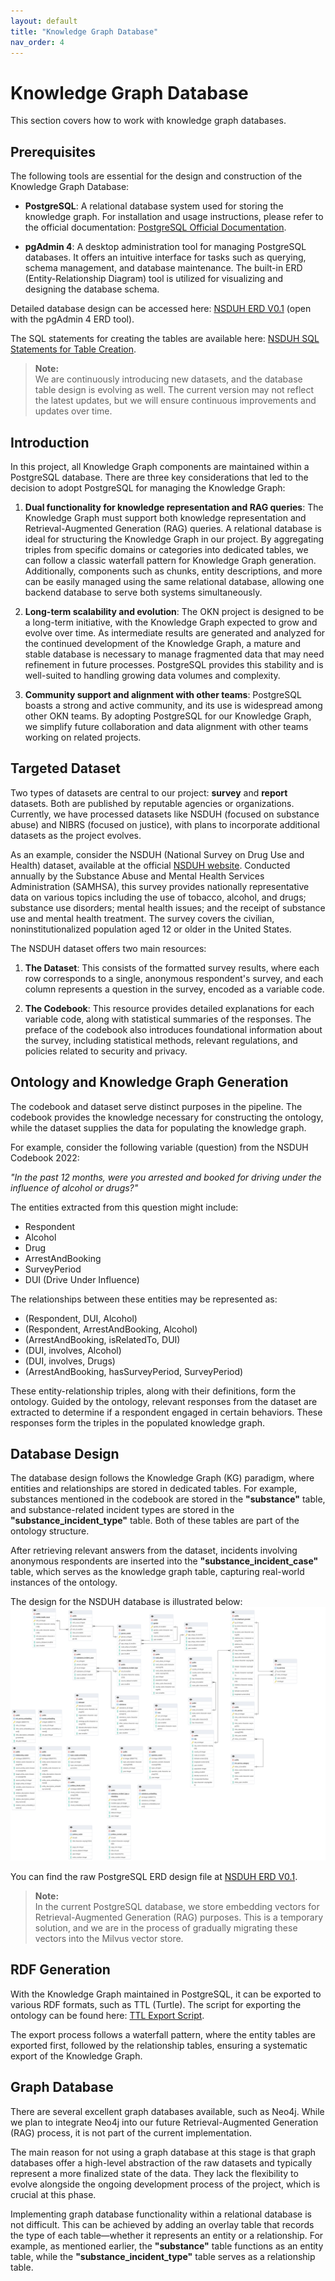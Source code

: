 ```yaml
---
layout: default
title: "Knowledge Graph Database"
nav_order: 4
---
```


# Knowledge Graph Database

This section covers how to work with knowledge graph databases.

## Prerequisites

The following tools are essential for the design and construction of the Knowledge Graph Database:

- **PostgreSQL**: A relational database system used for storing the knowledge graph. For installation and usage instructions, please refer to the official documentation: [PostgreSQL Official Documentation](https://www.postgresql.org/download/).
  
- **pgAdmin 4**: A desktop administration tool for managing PostgreSQL databases. It offers an intuitive interface for tasks such as querying, schema management, and database maintenance. The built-in ERD (Entity-Relationship Diagram) tool is utilized for visualizing and designing the database schema.

Detailed database design can be accessed here: [NSDUH ERD V0.1](https://github.com/SAIL-UA/OKN/blob/main/database/ERD/database_v0_1.pgerd) (open with the pgAdmin 4 ERD tool).

The SQL statements for creating the tables are available here: [NSDUH SQL Statements for Table Creation](https://github.com/SAIL-UA/OKN/blob/main/database/ERD/okn_nsduh.sql).

> **Note:**  
> We are continuously introducing new datasets, and the database table design is evolving as well. The current version may not reflect the latest updates, but we will ensure continuous improvements and updates over time.


## Introduction

In this project, all Knowledge Graph components are maintained within a PostgreSQL database. There are three key considerations that led to the decision to adopt PostgreSQL for managing the Knowledge Graph:

1. **Dual functionality for knowledge representation and RAG queries**: The Knowledge Graph must support both knowledge representation and Retrieval-Augmented Generation (RAG) queries. A relational database is ideal for structuring the Knowledge Graph in our project. By aggregating triples from specific domains or categories into dedicated tables, we can follow a classic waterfall pattern for Knowledge Graph generation. Additionally, components such as chunks, entity descriptions, and more can be easily managed using the same relational database, allowing one backend database to serve both systems simultaneously.

2. **Long-term scalability and evolution**: The OKN project is designed to be a long-term initiative, with the Knowledge Graph expected to grow and evolve over time. As intermediate results are generated and analyzed for the continued development of the Knowledge Graph, a mature and stable database is necessary to manage fragmented data that may need refinement in future processes. PostgreSQL provides this stability and is well-suited to handling growing data volumes and complexity.

3. **Community support and alignment with other teams**: PostgreSQL boasts a strong and active community, and its use is widespread among other OKN teams. By adopting PostgreSQL for our Knowledge Graph, we simplify future collaboration and data alignment with other teams working on related projects.

## Targeted Dataset

Two types of datasets are central to our project: **survey** and **report** datasets. Both are published by reputable agencies or organizations. Currently, we have processed datasets like NSDUH (focused on substance abuse) and NIBRS (focused on justice), with plans to incorporate additional datasets as the project evolves.

As an example, consider the NSDUH (National Survey on Drug Use and Health) dataset, available at the official [NSDUH website](https://www.samhsa.gov/data/data-we-collect/nsduh-national-survey-drug-use-and-health). Conducted annually by the Substance Abuse and Mental Health Services Administration (SAMHSA), this survey provides nationally representative data on various topics including the use of tobacco, alcohol, and drugs; substance use disorders; mental health issues; and the receipt of substance use and mental health treatment. The survey covers the civilian, noninstitutionalized population aged 12 or older in the United States.

The NSDUH dataset offers two main resources:

1. **The Dataset**: This consists of the formatted survey results, where each row corresponds to a single, anonymous respondent's survey, and each column represents a question in the survey, encoded as a variable code.

2. **The Codebook**: This resource provides detailed explanations for each variable code, along with statistical summaries of the responses. The preface of the codebook also introduces foundational information about the survey, including statistical methods, relevant regulations, and policies related to security and privacy.

## Ontology and Knowledge Graph Generation

The codebook and dataset serve distinct purposes in the pipeline. The codebook provides the knowledge necessary for constructing the ontology, while the dataset supplies the data for populating the knowledge graph.

For example, consider the following variable (question) from the NSDUH Codebook 2022:

*"In the past 12 months, were you arrested and booked for driving under the influence of alcohol or drugs?"*

The entities extracted from this question might include:
- Respondent
- Alcohol
- Drug
- ArrestAndBooking
- SurveyPeriod
- DUI (Drive Under Influence)

The relationships between these entities may be represented as:
- (Respondent, DUI, Alcohol)
- (Respondent, ArrestAndBooking, Alcohol)
- (ArrestAndBooking, isRelatedTo, DUI)
- (DUI, involves, Alcohol)
- (DUI, involves, Drugs)
- (ArrestAndBooking, hasSurveyPeriod, SurveyPeriod)

These entity-relationship triples, along with their definitions, form the ontology. Guided by the ontology, relevant responses from the dataset are extracted to determine if a respondent engaged in certain behaviors. These responses form the triples in the populated knowledge graph.

## Database Design

The database design follows the Knowledge Graph (KG) paradigm, where entities and relationships are stored in dedicated tables. For example, substances mentioned in the codebook are stored in the **"substance"** table, and substance-related incident types are stored in the **"substance_incident_type"** table. Both of these tables are part of the ontology structure.

After retrieving relevant answers from the dataset, incidents involving anonymous respondents are inserted into the **"substance_incident_case"** table, which serves as the knowledge graph table, capturing real-world instances of the ontology.

The design for the NSDUH database is illustrated below:
![Overview NSDUH Database Design](media/database_v0_1.pgerd.png)

You can find the raw PostgreSQL ERD design file at [NSDUH ERD V0.1](https://github.com/SAIL-UA/OKN/blob/main/database/ERD/database_v0_1.pgerd).

> **Note:**  
> In the current PostgreSQL database, we store embedding vectors for Retrieval-Augmented Generation (RAG) purposes. This is a temporary solution, and we are in the process of gradually migrating these vectors into the Milvus vector store.

## RDF Generation

With the Knowledge Graph maintained in PostgreSQL, it can be exported to various RDF formats, such as TTL (Turtle). The script for exporting the ontology can be found here: [TTL Export Script](https://github.com/SAIL-UA/OKN/blob/main/ontology/TTL/rucc_city_tp_levels_annotation.py).

The export process follows a waterfall pattern, where the entity tables are exported first, followed by the relationship tables, ensuring a systematic export of the Knowledge Graph.


## Graph Database

There are several excellent graph databases available, such as Neo4j. While we plan to integrate Neo4j into our future Retrieval-Augmented Generation (RAG) process, it is not part of the current implementation. 

The main reason for not using a graph database at this stage is that graph databases offer a high-level abstraction of the raw datasets and typically represent a more finalized state of the data. They lack the flexibility to evolve alongside the ongoing development process of the project, which is crucial at this phase.

Implementing graph database functionality within a relational database is not difficult. This can be achieved by adding an overlay table that records the type of each table—whether it represents an entity or a relationship. For example, as mentioned earlier, the **"substance"** table functions as an entity table, while the **"substance_incident_type"** table serves as a relationship table.







